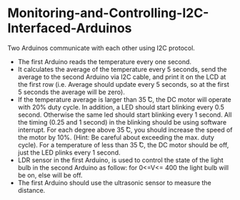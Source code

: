 # Monitoring-and-Controlling-I2C-Interfaced-Arduinos

Two Arduinos  communicate with each other using I2C protocol.
- The first Arduino reads the temperature every one second.
- It calculates the average of the temperature every 5 seconds, send the average to the second Arduino via I2C cable, and print it on the LCD at the first row (i.e. Average should update every 5 seconds, so at the first 5 seconds the average will be zero).
- If the temperature average is larger than 35 ̊C, the DC motor will operate with 20% duty cycle. In addition, a LED should start blinking every 0.5 second. Otherwise the same led should start blinking every 1 second. All the timing (0.25 and 1 second) in the blinking should be using software interrupt. For each degree above 35 ̊C, you should increase the speed of the motor by 10%. (Hint: Be careful about exceeding the max. duty cycle). For a temperature of less than 35 ̊C, the DC motor should be off, just the LED plinks every 1 second.
- LDR sensor in the first Arduino, is used to control the state of the light bulb in the second Arduino as follow: for 0<=V<= 400 the light bulb will be on, else will be off.
- The first Arduino should use the ultrasonic sensor to measure the distance.
